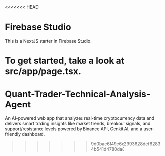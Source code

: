 <<<<<<< HEAD
# Firebase Studio

This is a NextJS starter in Firebase Studio.

To get started, take a look at src/app/page.tsx.
=======
# Quant-Trader-Technical-Analysis-Agent
An AI-powered web app that analyzes real-time cryptocurrency data and delivers smart trading insights like market trends, breakout signals, and support/resistance levels powered by Binance API, Genkit AI, and a user-friendly dashboard.
>>>>>>> 9d0bae6f49e6e2993628def62834b541d4780da8

